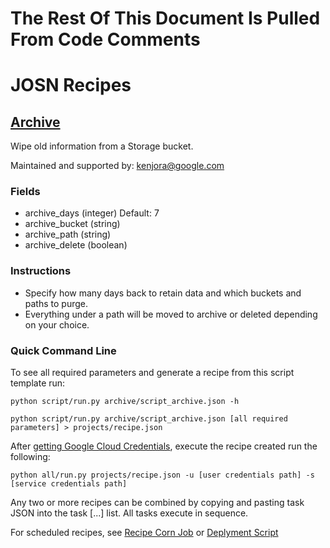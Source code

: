 # The Rest Of This Document Is Pulled From Code Comments


# JOSN Recipes

## [Archive](archive/script_archive.json)

Wipe old information from a Storage bucket.

Maintained and supported by: kenjora@google.com

### Fields

- archive_days (integer) Default: 7
- archive_bucket (string) 
- archive_path (string) 
- archive_delete (boolean)

### Instructions

- Specify how many days back to retain data and which buckets and paths to purge.
- Everything under a path will be moved to archive or deleted depending on your choice.

### Quick Command Line

To see all required parameters and generate a recipe from this script template run:

`python script/run.py archive/script_archive.json -h`

`python script/run.py archive/script_archive.json [all required parameters] > projects/recipe.json`

After [getting Google Cloud Credentials](/auth/README.md), execute the recipe created run the following:

`python all/run.py projects/recipe.json -u [user credentials path] -s [service credentials path]`

Any two or more recipes can be combined by copying and pasting task JSON into the task [...] list.  All tasks execute in sequence.

For scheduled recipes, see [Recipe Corn Job](/cron/README.md) or [Deplyment Script](/deploy/README.md)


